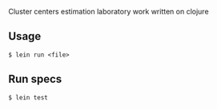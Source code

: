 Cluster centers estimation laboratory work written on clojure

## Usage

    $ lein run <file>

## Run specs

    $ lein test
